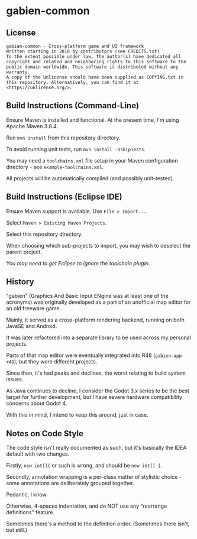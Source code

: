 # gabien-common

## License

	gabien-common - Cross-platform game and UI framework
	Written starting in 2016 by contributors (see CREDITS.txt)
	To the extent possible under law, the author(s) have dedicated all copyright and related and neighboring rights to this software to the public domain worldwide. This software is distributed without any warranty.
	A copy of the Unlicense should have been supplied as COPYING.txt in this repository. Alternatively, you can find it at <https://unlicense.org/>.

## Build Instructions (Command-Line)

Ensure Maven is installed and functional. At the present time, I'm using Apache Maven 3.8.4.

Run `mvn install` from this repository directory.

To avoid running unit tests, run `mvn install -DskipTests`.

You may need a `toolchains.xml` file setup in your Maven configuration directory - see `example-toolchains.xml`.

All projects will be automatically compiled (and possibly unit-tested).

## Build Instructions (Eclipse IDE)

Ensure Maven support is available. Use `File > Import...`.

Select `Maven > Existing Maven Projects`.

Select this repository directory.

When choosing which sub-projects to import, you may wish to deselect the parent project.

*You may need to get Eclipse to ignore the toolchain plugin.*

## History

"gabien" (Graphics And Basic Input ENgine was at least one of the acronyms) was originally developed as a part of an unofficial map editor for an old freeware game.

Mainly, it served as a cross-platform rendering backend, running on both JavaSE and Android.

It was later refactored into a separate library to be used across my personal projects.

Parts of that map editor were eventually integrated into R48 (`gabien-app-r48`), but they were different projects.

Since then, it's had peaks and declines, the worst relating to build system issues.

As Java continues to decline, I consider the Godot 3.x series to be the best target for further development, but I have severe hardware compatibility concerns about Godot 4.

With this in mind, I intend to keep this around, just in case.

## Notes on Code Style

The code style isn't really documented as such, but it's basically the IDEA default with two changes.

Firstly, `new int[]{` or such is wrong, and should be `new int[] {`.

Secondly, annotation wrapping is a per-class matter of stylistic choice - some annotations are deliberately grouped together.

Pedantic, I know.

Otherwise, 4-spaces indentation, and do NOT use any "rearrange definitions" feature.

Sometimes there's a method to the definition order. (Sometimes there isn't, but still.)

